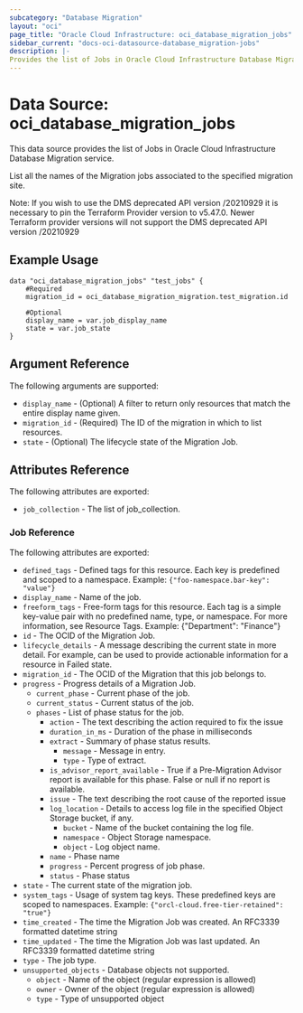```yaml
---
subcategory: "Database Migration"
layout: "oci"
page_title: "Oracle Cloud Infrastructure: oci_database_migration_jobs"
sidebar_current: "docs-oci-datasource-database_migration-jobs"
description: |-
Provides the list of Jobs in Oracle Cloud Infrastructure Database Migration service
---
```


# Data Source: oci_database_migration_jobs
This data source provides the list of Jobs in Oracle Cloud Infrastructure Database Migration service.

List all the names of the Migration jobs associated to the specified
migration site.

Note: If you wish to use the DMS deprecated API version /20210929 it is necessary to pin the Terraform Provider version to v5.47.0. Newer Terraform provider versions will not support the DMS deprecated API version /20210929

## Example Usage

```hcl
data "oci_database_migration_jobs" "test_jobs" {
	#Required
	migration_id = oci_database_migration_migration.test_migration.id

	#Optional
	display_name = var.job_display_name
	state = var.job_state
}
```

## Argument Reference

The following arguments are supported:

* `display_name` - (Optional) A filter to return only resources that match the entire display name given.
* `migration_id` - (Required) The ID of the migration in which to list resources.
* `state` - (Optional) The lifecycle state of the Migration Job.


## Attributes Reference

The following attributes are exported:

* `job_collection` - The list of job_collection.

### Job Reference

The following attributes are exported:

* `defined_tags` - Defined tags for this resource. Each key is predefined and scoped to a namespace. Example: `{"foo-namespace.bar-key": "value"}`
* `display_name` - Name of the job.
* `freeform_tags` - Free-form tags for this resource. Each tag is a simple key-value pair with no predefined name, type, or namespace.  For more information, see Resource Tags. Example: {"Department": "Finance"}
* `id` - The OCID of the Migration Job.
* `lifecycle_details` - A message describing the current state in more detail. For example, can be used to provide actionable information for a resource in Failed state.
* `migration_id` - The OCID of the Migration that this job belongs to.
* `progress` - Progress details of a Migration Job.
	* `current_phase` - Current phase of the job.
	* `current_status` - Current status of the job.
	* `phases` - List of phase status for the job.
		* `action` - The text describing the action required to fix the issue
		* `duration_in_ms` - Duration of the phase in milliseconds
		* `extract` - Summary of phase status results.
			* `message` - Message in entry.
			* `type` - Type of extract.
		* `is_advisor_report_available` - True if a Pre-Migration Advisor report is available for this phase. False or null if no report is available.
		* `issue` - The text describing the root cause of the reported issue
		* `log_location` - Details to access log file in the specified Object Storage bucket, if any.
			* `bucket` - Name of the bucket containing the log file.
			* `namespace` - Object Storage namespace.
			* `object` - Log object name.
		* `name` - Phase name
		* `progress` - Percent progress of job phase.
		* `status` - Phase status
* `state` - The current state of the migration job.
* `system_tags` - Usage of system tag keys. These predefined keys are scoped to namespaces. Example: `{"orcl-cloud.free-tier-retained": "true"}`
* `time_created` - The time the Migration Job was created. An RFC3339 formatted datetime string
* `time_updated` - The time the Migration Job was last updated. An RFC3339 formatted datetime string
* `type` - The job type.
* `unsupported_objects` - Database objects not supported.
	* `object` - Name of the object (regular expression is allowed)
	* `owner` - Owner of the object (regular expression is allowed)
	* `type` - Type of unsupported object 
